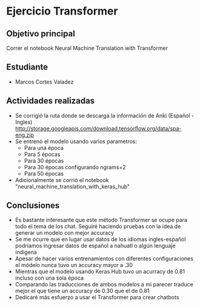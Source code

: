 # Ejercicio Transformer

## Objetivo principal

Correr el notebook Neural Machine Translation with Transformer

## Estudiante

* Marcos Cortes Valadez

## Actividades realizadas

* Se corrigió la ruta donde se descarga la información de Anki (Español - Ingles) http://storage.googleapis.com/download.tensorflow.org/data/spa-eng.zip
* Se entrenó el modelo usando varios parametros:
  * Para una época
  * Para 5 épocas
  * Para 30 épocas
  * Para 30 épocas configurando ngrams=2
  * Para 50 épocas
* Adicionalmente se corrió el notebook "neural_machine_translation_with_keras_hub"

## Conclusiones
* Es bastante interesante que este método Transformer se ocupe para todo el tema de los chat. Seguiré haciendo pruebas con la idea de generar un modelo con mejor accuracy
* Se me ocurre que en lugar usar datos de los idiomas ingles-español podriamos ingresar datos de español a nahuatl o algún lenguaje indigena
* Apesar de hacer varios entrenamientos con diferentes configuraciones el módelo nunca tuvo un accuracy mayor a .30
* Mientras que el modelo usando Keras Hub tuvo un acurracy de 0.81 incluso con una sola época
* Comparando las traducciones de ambos modelos a mi parecer traduce mejor el que tiene un accuracy de 0.30 que el de 0.81
* Dedicaré más esfuerzo a usar el Transformer para crear chatbots

